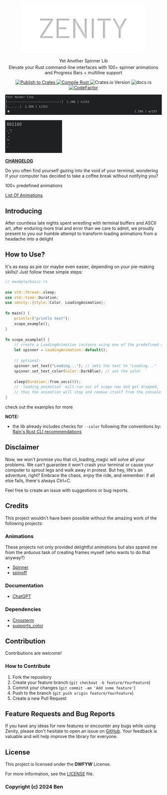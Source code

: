 <div align="center">
  <img src="images/ZENITY.svg" alt="Zenity svg logo" width="400">
<p>Yet Another Spinner Lib</p>
<p style="margin-top: -10px;">Elevate your Rust command-line interfaces with 100+ spinner animations and Progress Bars + multiline support</p>
  <a href="https://github.com/Arteiii/zenity/actions/workflows/publish_crate.yml">
    <img src="https://github.com/Arteiii/zenity/actions/workflows/publish_crate.yml/badge.svg" alt="Publish to Crates">
  </a>
  <a href="https://github.com/Arteiii/zenity/actions/workflows/release_examples.yml">
    <img src="https://github.com/Arteiii/zenity/actions/workflows/release_examples.yml/badge.svg" alt="Compile Rust">
  </a>
  <img src="https://img.shields.io/crates/v/zenity" alt="Crates.io Version">
  <img src="https://img.shields.io/docsrs/zenity" alt="docs.rs">
  <br>
  <a href="https://www.codefactor.io/repository/github/arteiii/zenity">
    <img src="https://www.codefactor.io/repository/github/arteiii/zenity/badge" alt="CodeFactor">
  </a>
</div>

![progress bar](./images/rustrover64_WupAJU44Lu.gif)

![multiline preview](./images/rustrover64_4bzlv2mWxK.gif)


[**CHANGELOG**](CHANGELOG.md)

Do you often find yourself gazing into the void of your terminal, 
wondering if your computer has decided to take a coffee break without notifying you?

100+ predefined animations

[List Of Animations](https://docs.rs/zenity/latest/zenity/animations/frames/spinner/struct.PreDefined.html)


## Introducing

After countless late nights spent wrestling with terminal buffers and ASCII art,
after enduring more trial and error than we care to admit,
we proudly present to you our humble attempt to transform loading animations from a headache into a delight

## How to Use?

It's as easy as pie (or maybe even easier, depending on your pie-making skills)! Just follow these simple steps:

```rust
// example/basic.rs

use std::thread::sleep;
use std::time::Duration;
use zenity::{style::Color, LoadingAnimation};

fn main() {
    println!("println test");
    scope_example();
}

fn scope_example() {
    // create a LoadingAnimation instance using one of the predefined animations
    let spinner = LoadingAnimation::default();

    // optional:
    spinner.set_text("Loading..."); // sets the text to "Loading..."
    spinner.set_text_color(Color::DarkBlue); // set the color

    sleep(Duration::from_secs(5));
    // `loading_animation` will run out of scope now and get dropped,
    // thus the animation will stop and remove itself from the console
}
```

check out the examples for more

**NOTE:**

- the lib already includes checks for `--color` following the conventions by: [Rain's Rust CLI recommendations](https://rust-cli-recommendations.sunshowers.io/colors.html#general-recommendations)


## Disclaimer

Now, we won't promise you that cli_loading_magic will solve all your problems.
We can't guarantee it won't crash your terminal or cause your computer to sprout legs and walk away in protest.
But hey, life's an adventure, right? Embrace the chaos, enjoy the ride, and remember: if all else fails, there's always Ctrl+C.

Feel free to create an issue with suggestions or bug reports.

## Credits

This project wouldn't have been possible without the amazing work of the following projects:

### Animations

These projects not only provided delightful animations but also spared me from the arduous task of creating frames myself (who wants to do that anyway?)

- [Spinner](https://github.com/FGRibreau/spinners)
- [spinoff](https://github.com/ad4mx/spinoff)

### Documentation

- [ChatGPT](https://chat.openai.com/)

### Dependencies

- [Crossterm](https://github.com/crossterm-rs/crossterm)
- [supports_color](https://docs.rs/supports-color/latest/supports_color/)


## Contribution

Contributions are welcome!

### How to Contribute

1. Fork the repository
2. Create your feature branch (`git checkout -b feature/YourFeature`)
3. Commit your changes (`git commit -am 'Add some feature'`)
4. Push to the branch (`git push origin feature/YourFeature`)
5. Create a new Pull Request

## Feature Requests and Bug Reports

If you have any ideas for new features or encounter any bugs while using Zenity, please don't hesitate to open an issue on [GitHub](https://github.com/Arteiii/zenity/issues). Your feedback is valuable and will help improve the library for everyone.


## License

This project is licensed under the **DWFYW** License.

For more information, see the [LICENSE](LICENSE.md) file.

### Copyright (c) 2024 Ben
